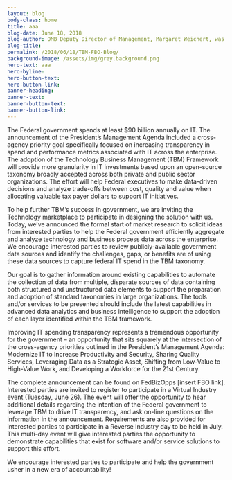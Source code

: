 ```yaml
---
layout: blog
body-class: home
title: aaa
blog-date: June 18, 2018
blog-author: OMB Deputy Director of Management, Margaret Weichert, was originally posted on Performace.gov
blog-title:
permalink: /2018/06/18/TBM-FBO-Blog/
background-image: /assets/img/grey.background.png
hero-text: aaa
hero-byline:
hero-button-text: 
hero-button-link: 
banner-heading: 
banner-text: 
banner-button-text: 
banner-button-link: 
---
```

The Federal government spends at least $90 billion annually on IT. The announcement of the President’s Management Agenda included a cross-agency priority goal specifically focused on increasing transparency in spend and performance metrics associated with IT across the enterprise. The adoption of the Technology Business Management (TBM) Framework will provide more granularity in IT investments based upon an open-source taxonomy broadly accepted across both private and public sector organizations. The effort will help Federal executives to make data-driven decisions and analyze trade-offs between cost, quality and value when allocating valuable tax payer dollars to support IT initiatives.

To help further TBM’s success in government, we are inviting the Technology marketplace to participate in designing the solution with us. Today, we’ve announced the formal start of market research to solicit ideas from interested parties to help the Federal government efficiently aggregate and analyze technology and business process data across the enterprise. We encourage interested parties to review publicly-available government data sources and identify the challenges, gaps, or benefits are of using these data sources to capture federal IT spend in the TBM taxonomy.

Our goal is to gather information around existing capabilities to automate the collection of data from multiple, disparate sources of data containing both structured and unstructured data elements to support the preparation and adoption of standard taxonomies in large organizations. The tools and/or services to be presented should include the latest capabilities in advanced data analytics and business intelligence to support the adoption of each layer identified within the TBM framework.

Improving IT spending transparency represents a tremendous opportunity for the government – an opportunity that sits squarely at the intersection of the cross-agency priorities outlined in the President’s Management Agenda: Modernize IT to Increase Productivity and Security, Sharing Quality Services, Leveraging Data as a Strategic Asset, Shifting from Low-Value to High-Value Work, and Developing a Workforce for the 21st Century.

The complete announcement can be found on FedBizOpps [insert FBO link]. Interested parties are invited to register to participate in a Virtual Industry event (Tuesday, June 26). The event will offer the opportunity to hear additional details regarding the intention of the Federal government to leverage TBM to drive IT transparency, and ask on-line questions on the information in the announcement. Requirements are also provided for interested parties to participate in a Reverse Industry day to be held in July. This multi-day event will give interested parties the opportunity to demonstrate capabilities that exist for software and/or service solutions to support this effort.

We encourage interested parties to participate and help the government usher in a new era of accountability!

